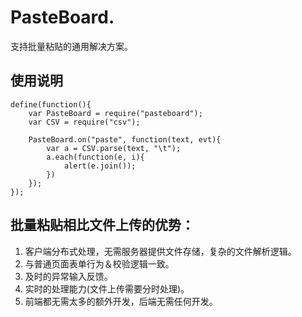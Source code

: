 # PasteBoard.

支持批量粘贴的通用解决方案。

## 使用说明

```
define(function(){
    var PasteBoard = require("pasteboard");
    var CSV = require("csv");

    PasteBoard.on("paste", function(text, evt){
        var a = CSV.parse(text, "\t");
        a.each(function(e, i){
            alert(e.join());
        })
    });
});
```

## 批量粘贴相比文件上传的优势：

1. 客户端分布式处理，无需服务器提供文件存储，复杂的文件解析逻辑。
2. 与普通页面表单行为＆校验逻辑一致。
3. 及时的异常输入反馈。
4. 实时的处理能力(文件上传需要分时处理)。
5. 前端都无需太多的额外开发，后端无需任何开发。
